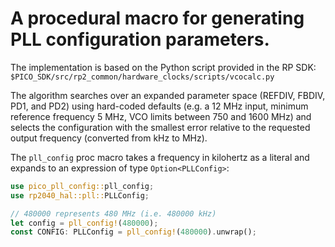 # A procedural macro for generating PLL configuration parameters.

The implementation is based on the Python script provided in the RP SDK:
`$PICO_SDK/src/rp2_common/hardware_clocks/scripts/vcocalc.py`

The algorithm searches over an expanded parameter space (REFDIV, FBDIV, PD1, and PD2)
using hard-coded defaults (e.g. a 12 MHz input, minimum reference frequency 5 MHz,
VCO limits between 750 and 1600 MHz) and selects the configuration with the smallest
error relative to the requested output frequency (converted from kHz to MHz).

The `pll_config` proc macro takes a frequency in kilohertz as a literal and
expands to an expression of type `Option<PLLConfig>`:

```rust
use pico_pll_config::pll_config;
use rp2040_hal::pll::PLLConfig;

// 480000 represents 480 MHz (i.e. 480000 kHz)
let config = pll_config!(480000);
const CONFIG: PLLConfig = pll_config!(480000).unwrap();
```
